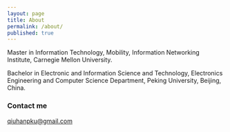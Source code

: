 ```yaml
---
layout: page
title: About
permalink: /about/
published: true
---
```


Master in Information Technology, Mobility, Information Networking Institute, Carnegie Mellon University.

Bachelor in Electronic and Information Science and Technology, Electronics Engineering and Computer Science Department, Peking University, Beijing, China.


### Contact me

[qiuhanpku@gmail.com](mailto:qiuhanpku@gmail.com)

